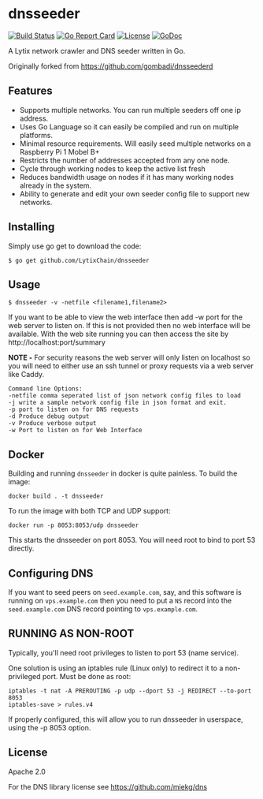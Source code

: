 dnsseeder
=========
[![Build Status](https://travis-ci.com/LytixChain/dnsseeder.png?branch=master)](https://travis-ci.com/LytixChain/dnsseeder)
[![Go Report Card](https://goreportcard.com/badge/github.com/kshaynexus/dnsseeder)](https://goreportcard.com/report/github.com/akshaynexus/dnsseeder)
[![License](https://img.shields.io/badge/License-Apache%202.0-blue.svg)](https://opensource.org/licenses/Apache-2.0)
[![GoDoc](https://img.shields.io/badge/godoc-reference-blue.svg)](http://godoc.org/github.com/gcash/dnsseeder)

A Lytix network crawler and DNS seeder written in Go.

Originally forked from https://github.com/gombadi/dnsseederd

## Features

* Supports multiple networks. You can run multiple seeders off one ip address.
* Uses Go Language so it can easily be compiled and run on multiple platforms.
* Minimal resource requirements. Will easily seed multiple networks on a Raspberry Pi 1 Mobel B+
* Restricts the number of addresses accepted from any one node.
* Cycle through working nodes to keep the active list fresh
* Reduces bandwidth usage on nodes if it has many working nodes already in the system.
* Ability to generate and edit your own seeder config file to support new networks.

## Installing

Simply use go get to download the code:

    $ go get github.com/LytixChain/dnsseeder

## Usage

    $ dnsseeder -v -netfile <filename1,filename2>

If you want to be able to view the web interface then add -w port for the web server to listen on. If this is not provided then no web interface will be available. With the web site running you can then access the site by http://localhost:port/summary

**NOTE -** For security reasons the web server will only listen on localhost so you will need to either use an ssh tunnel or proxy requests via a web server like Caddy.

```
Command line Options:
-netfile comma seperated list of json network config files to load
-j write a sample network config file in json format and exit.
-p port to listen on for DNS requests
-d Produce debug output
-v Produce verbose output
-w Port to listen on for Web Interface
```

## Docker

Building and running `dnsseeder` in docker is quite painless. To build the image:

```
docker build . -t dnsseeder
```

To run the image with both TCP and UDP support:

```
docker run -p 8053:8053/udp dnsseeder
```

This starts the dnsseeder on port 8053. You will need root to bind to
port 53 directly.

## Configuring DNS

If you want to seed peers on `seed.example.com`, say, and this software is running on `vps.example.com` then you need to put a `NS` record into the `seed.example.com` DNS record pointing to `vps.example.com`.

## RUNNING AS NON-ROOT

Typically, you'll need root privileges to listen to port 53 (name service).

One solution is using an iptables rule (Linux only) to redirect it to
a non-privileged port. Must be done as root:

```
iptables -t nat -A PREROUTING -p udp --dport 53 -j REDIRECT --to-port 8053
iptables-save > rules.v4
```

If properly configured, this will allow you to run dnsseeder in userspace, using the -p 8053 option.

## License
Apache 2.0

For the DNS library license see https://github.com/miekg/dns
